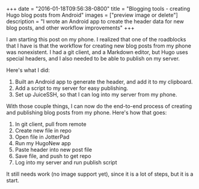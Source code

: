 +++
date = "2016-01-18T09:56:38-0800"
title = "Blogging tools - creating Hugo blog posts from Android"
images = ["preview image or delete"]
description = "I wrote an Android app to create the header data for new blog posts, and other workflow improvements"
+++

I am starting this post on my phone. I realized that one of the roadblocks that I have is that the workflow for creating new blog posts from my phone was nonexistent. I had a git client, and a Markdown editor, but Hugo uses special headers, and I also needed to be able to publish on my server.

Here's what I did:

1. Built an Android app to generate the header, and add it to my clipboard.
1. Add a script to my server for easy publishing.
1. Set up JuiceSSH, so that I can log into my server from my phone.

With those couple things, I can now do the end-to-end process of creating and publishing blog posts from my phone. Here's how that goes:

1. In git client, pull from remote
1. Create new file in repo
1. Open file in JotterPad
1. Run my HugoNew app
1. Paste header into new post file
1. Save file, and push to get repo
1. Log into my server and run publish script

It still needs work (no image support yet), since it is a lot of steps, but it is a start.